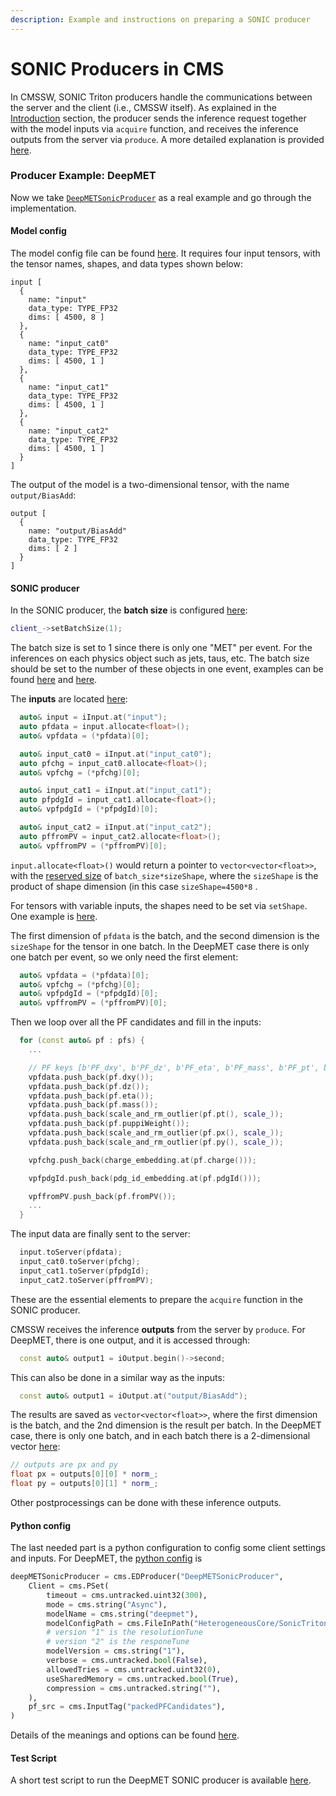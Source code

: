 ```yaml
---
description: Example and instructions on preparing a SONIC producer
---
```


# SONIC Producers in CMS

In CMSSW, SONIC Triton producers handle the communications between the server and the client (i.e., CMSSW itself). As explained in the [Introduction](introduction.md) section, the producer sends the inference request together with the model inputs via `acquire` function, and receives the inference outputs from the server via `produce`. A more detailed explanation is provided [here](https://github.com/cms-sw/cmssw/tree/master/HeterogeneousCore/SonicTriton#modules).

### Producer Example: DeepMET

Now we take [`DeepMETSonicProducer`](https://github.com/fastmachinelearning/cmssw/blob/CMSSW\_12\_0\_0\_pre5\_SONIC/RecoMET/METPUSubtraction/plugins/DeepMETSonicProducer.cc#L46) as a real example and go through the implementation.&#x20;

#### Model config

The model config file can be found [here](https://github.com/fastmachinelearning/sonic-models/blob/master/models/deepmet/config.pbtxt). It requires four input tensors, with the tensor names, shapes, and data types shown below:

```
input [
  {
    name: "input"
    data_type: TYPE_FP32
    dims: [ 4500, 8 ]
  },
  {
    name: "input_cat0"
    data_type: TYPE_FP32
    dims: [ 4500, 1 ]
  },
  {
    name: "input_cat1"
    data_type: TYPE_FP32
    dims: [ 4500, 1 ]
  },
  {
    name: "input_cat2"
    data_type: TYPE_FP32
    dims: [ 4500, 1 ]
  }
]
```

The output of the model is a two-dimensional tensor, with the name `output/BiasAdd`:

```
output [
  {
    name: "output/BiasAdd"
    data_type: TYPE_FP32
    dims: [ 2 ]
  }
]
```

#### SONIC producer

In the SONIC producer, the **batch size** is configured [here](https://github.com/fastmachinelearning/cmssw/blob/CMSSW\_12\_0\_0\_pre5\_SONIC/RecoMET/METPUSubtraction/plugins/DeepMETSonicProducer.cc#L46):

```cpp
client_->setBatchSize(1);
```

The batch size is set to 1 since there is only one "MET" per event. For the inferences on each physics object such as jets, taus, etc. The batch size should be set to the number of these objects in one event, examples can be found [here](https://github.com/fastmachinelearning/cmssw/blob/CMSSW\_12\_0\_0\_pre5\_SONIC/RecoTauTag/RecoTau/plugins/DeepTauIdSonicProducer.cc#L258) and [here](https://github.com/fastmachinelearning/cmssw/blob/CMSSW\_12\_0\_0\_pre5\_SONIC/RecoBTag/ONNXRuntime/plugins/ParticleNetSonicJetTagsProducer.cc#L132).

The **inputs** are located [here](https://github.com/fastmachinelearning/cmssw/blob/CMSSW\_12\_0\_0\_pre5\_SONIC/RecoMET/METPUSubtraction/plugins/DeepMETSonicProducer.cc#L52-L66):

```cpp
  auto& input = iInput.at("input");
  auto pfdata = input.allocate<float>();
  auto& vpfdata = (*pfdata)[0];

  auto& input_cat0 = iInput.at("input_cat0");
  auto pfchg = input_cat0.allocate<float>();
  auto& vpfchg = (*pfchg)[0];

  auto& input_cat1 = iInput.at("input_cat1");
  auto pfpdgId = input_cat1.allocate<float>();
  auto& vpfpdgId = (*pfpdgId)[0];

  auto& input_cat2 = iInput.at("input_cat2");
  auto pffromPV = input_cat2.allocate<float>();
  auto& vpffromPV = (*pffromPV)[0];
```

`input.allocate<float>()` would return a pointer to `vector<vector<float>>`, with the [reserved size](https://github.com/cms-sw/cmssw/blob/master/HeterogeneousCore/SonicTriton/src/TritonData.cc#L147-L160) of `batch_size*sizeShape`, where the `sizeShape` is the product of shape dimension (in this case `sizeShape=4500*8` .&#x20;

For tensors with variable inputs, the shapes need to be set via `setShape`. One example is [here](https://github.com/fastmachinelearning/cmssw/blob/CMSSW\_12\_0\_0\_pre5\_SONIC/RecoBTag/ONNXRuntime/plugins/ParticleNetSonicJetTagsProducer.cc#L160).

The first dimension of `pfdata` is the batch, and the second dimension is the `sizeShape` for the tensor in one batch. In the DeepMET case there is only one batch per event, so we only need the first element:

```cpp
  auto& vpfdata = (*pfdata)[0];
  auto& vpfchg = (*pfchg)[0];
  auto& vpfpdgId = (*pfpdgId)[0];
  auto& vpffromPV = (*pffromPV)[0];
```

Then we loop over all the PF candidates and fill in the inputs:

```cpp
  for (const auto& pf : pfs) {
    ...

    // PF keys [b'PF_dxy', b'PF_dz', b'PF_eta', b'PF_mass', b'PF_pt', b'PF_puppiWeight', b'PF_px', b'PF_py']
    vpfdata.push_back(pf.dxy());
    vpfdata.push_back(pf.dz());
    vpfdata.push_back(pf.eta());
    vpfdata.push_back(pf.mass());
    vpfdata.push_back(scale_and_rm_outlier(pf.pt(), scale_));
    vpfdata.push_back(pf.puppiWeight());
    vpfdata.push_back(scale_and_rm_outlier(pf.px(), scale_));
    vpfdata.push_back(scale_and_rm_outlier(pf.py(), scale_));

    vpfchg.push_back(charge_embedding.at(pf.charge()));

    vpfpdgId.push_back(pdg_id_embedding.at(pf.pdgId()));

    vpffromPV.push_back(pf.fromPV());
    ...
  }
```

The input data are finally sent to the server:

```cpp
  input.toServer(pfdata);
  input_cat0.toServer(pfchg);
  input_cat1.toServer(pfpdgId);
  input_cat2.toServer(pffromPV);
```

These are the essential elements to prepare the `acquire` function in the SONIC producer.

CMSSW receives the inference **outputs** from the server by `produce`. For DeepMET, there is one output, and it is accessed through:

```cpp
  const auto& output1 = iOutput.begin()->second;
```

This can also be done in a similar way as the inputs:

```cpp
  const auto& output1 = iOutput.at("output/BiasAdd");
```

The results are saved as `vector<vector<float>>`, where the first dimension is the batch, and the 2nd dimension is the result per batch. In the DeepMET case, there is only one batch, and in each batch there is a 2-dimensional vector [here](https://github.com/fastmachinelearning/cmssw/blob/CMSSW\_12\_0\_0\_pre5\_SONIC/RecoMET/METPUSubtraction/plugins/DeepMETSonicProducer.cc#L118-L120):

```cpp
// outputs are px and py
float px = outputs[0][0] * norm_;
float py = outputs[0][1] * norm_;
```

Other postprocessings can be done with these inference outputs.

#### Python config

The last needed part is a python configuration to config some client settings and inputs. For DeepMET, the [python config](https://github.com/fastmachinelearning/cmssw/blob/CMSSW\_12\_0\_0\_pre5\_SONIC/RecoMET/METPUSubtraction/python/deepMETSonicProducer\_cff.py) is

```python
deepMETSonicProducer = cms.EDProducer("DeepMETSonicProducer",
    Client = cms.PSet(
        timeout = cms.untracked.uint32(300),
        mode = cms.string("Async"),
        modelName = cms.string("deepmet"),
        modelConfigPath = cms.FileInPath("HeterogeneousCore/SonicTriton/data/models/deepmet/config.pbtxt"),
        # version "1" is the resolutionTune
        # version "2" is the responeTune
        modelVersion = cms.string("1"),
        verbose = cms.untracked.bool(False),
        allowedTries = cms.untracked.uint32(0),
        useSharedMemory = cms.untracked.bool(True),
        compression = cms.untracked.string(""),
    ),
    pf_src = cms.InputTag("packedPFCandidates"),
)
```

Details of the meanings and options can be found [here](https://github.com/cms-sw/cmssw/tree/master/HeterogeneousCore/SonicTriton#client).

#### Test Script

A short test script to run the DeepMET SONIC producer is available [here](https://github.com/fastmachinelearning/cmssw/blob/CMSSW\_12\_0\_0\_pre5\_SONIC/RecoMET/METPUSubtraction/test/testDeepMETSonic\_cfg.py).&#x20;
